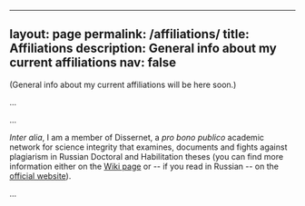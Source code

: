
---
layout: page
permalink: /affiliations/
title: Affiliations
description: General info about my current affiliations
nav: false
---

(General info about my current affiliations will be here soon.)

...

...


<i>Inter alia</i>, I am a member of Dissernet, a <i>pro bono publico</i> academic network for science integrity that examines, documents and fights against plagiarism in Russian Doctoral and Habilitation theses (you can find more information either on the [Wiki page](https://en.wikipedia.org/wiki/Dissernet) or -- if you read in Russian -- on the [official website](https://www.dissernet.org/)).




...

